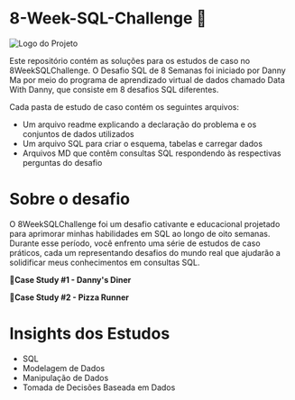 # 8-Week-SQL-Challenge 🎲
![Logo do Projeto](https://8weeksqlchallenge.com/images/8-week-sql-challenge.png)

Este repositório contém as soluções para os estudos de caso no 8WeekSQLChallenge.
O Desafio SQL de 8 Semanas foi iniciado por Danny Ma por meio do programa de aprendizado virtual de dados chamado Data With Danny, que consiste em 8 desafios SQL diferentes.

Cada pasta de estudo de caso contém os seguintes arquivos:

- Um arquivo readme explicando a declaração do problema e os conjuntos de dados utilizados
- Um arquivo SQL para criar o esquema, tabelas e carregar dados
- Arquivos MD que contêm consultas SQL respondendo às respectivas perguntas do desafio

# Sobre o desafio
O 8WeekSQLChallenge foi um desafio cativante e educacional projetado para aprimorar minhas habilidades em SQL ao longo de oito semanas. Durante esse período, você enfrento uma série de estudos de caso práticos, cada um representando desafios do mundo real que ajudarão a solidificar meus conhecimentos em consultas SQL.

🍜**Case Study #1 - Danny's Diner**

🍕**Case Study #2 - Pizza Runner**

# Insights dos Estudos
- SQL
- Modelagem de Dados
- Manipulação de Dados
- Tomada de Decisões Baseada em Dados
